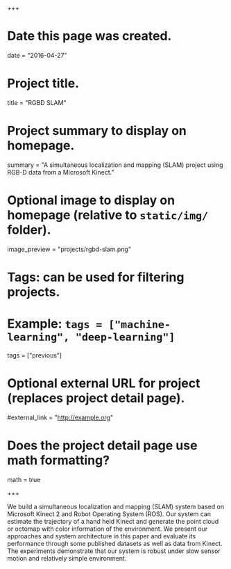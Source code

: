 +++
# Date this page was created.
date = "2016-04-27"

# Project title.
title = "RGBD SLAM"

# Project summary to display on homepage.
summary = "A simultaneous localization and mapping (SLAM) project using RGB-D data from a Microsoft Kinect."

# Optional image to display on homepage (relative to `static/img/` folder).
image_preview = "projects/rgbd-slam.png"

# Tags: can be used for filtering projects.
# Example: `tags = ["machine-learning", "deep-learning"]`
tags = ["previous"]

# Optional external URL for project (replaces project detail page).
#external_link = "http://example.org"

# Does the project detail page use math formatting?
math = true

+++

We build a simultaneous localization and mapping (SLAM) system  based on Microsoft Kinect 2 and Robot Operating System (ROS). Our system can estimate the trajectory of a hand held Kinect and generate the point cloud or octomap with color information of the environment. We present our approaches and system architecture in this paper and evaluate its performance through some published datasets as well as data from Kinect. The experiments demonstrate that our system is robust under slow sensor motion and relatively simple environment. 
